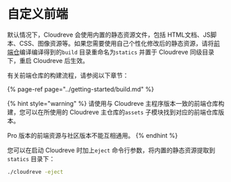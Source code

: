 # 自定义前端

默认情况下，Cloudreve 会使用内置的静态资源文件，包括 HTML文档、JS脚本、CSS、图像资源等。如果您需要使用自己个性化修改后的静态资源，请将[前端仓](https://github.com/cloudreve/frontend)编译编译得到的`build` 目录重命名为`statics` 并置于 Cloudreve 同级目录下，重启 Cloudreve 后生效。

有关前端仓库的构建流程，请参阅以下章节：

{% page-ref page="../getting-started/build.md" %}

{% hint style="warning" %}
请使用与 Cloudreve 主程序版本一致的前端仓库构建，您可以在所使用的 Cloudreve 主仓库的`assets` 子模块找到对应的前端仓库版本。

Pro 版本的前端资源与社区版本不能互相通用。
{% endhint %}

您可以在启动 Cloudreve 时加上`eject` 命令行参数，将内置的静态资源提取到`statics` 目录下：

```bash
./cloudreve -eject
```

